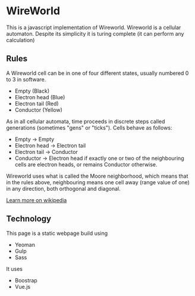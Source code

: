 # WireWorld

This is a javascript implementation of Wireworld. Wireworld is a cellular automaton. Despite its simplicity it is turing complete (it can perform any calculation)


## Rules

A Wireworld cell can be in one of four different states, usually numbered 0 to 3 in software.

* Empty (Black)
* Electron head (Blue)
* Electron tail (Red)
* Conductor (Yellow)

As in all cellular automata, time proceeds in discrete steps called generations (sometimes "gens" or "ticks"). Cells behave as follows:

* Empty → Empty
* Electron head → Electron tail
* Electron tail → Conductor
* Conductor → Electron head if exactly one or two of the neighbouring cells are electron heads, or remains Conductor otherwise.

Wireworld uses what is called the Moore neighborhood, which means that in the rules above, neighbouring means one cell away (range value of one) in any direction, both orthogonal and diagonal.

[Learn more on wikipedia](https://en.wikipedia.org/wiki/Wireworld)

## Technology

This page is a static webpage build using

* Yeoman
* Gulp
* Sass

It uses 

* Boostrap 
* Vue.js